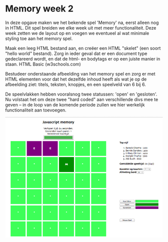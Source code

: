 # Memory week 2

In deze opgave maken we het bekende spel 'Memory' na, eerst alleen nog in HTML. Dit spel breiden we elke week uit met meer functionaliteit. Deze week zetten we de layout op en voegen we eventueel al wat minimale styling toe aan het memory spel.

Maak een leeg HTML bestand aan, en creëer een HTML "skelet" (een soort "hello world" bestand). Zorg in ieder geval dat er een document type gedeclareerd wordt, en dat de html- en bodytags er op een juiste manier in staan. HTML Basic (w3schools.com)

Bestudeer onderstaande afbeelding van het memory spel en zorg er met HTML elementen voor dat het dezelfde inhoud heeft als wat je op de afbeelding ziet: titels, teksten, knopjes, en een speelveld van 6 bij 6.

De speelvlakken hebben vooralsnog twee statussen: 'open' en 'gesloten'. Nu volstaat het om deze twee "hard coded" aan verschillende divs mee te geven – in de loop van de komende periode zullen we hier werkelijk functionaliteit aan toevoegen.

![Het memory-spel zoals het er uit kan komen te zien](../imgs/memory-demo.png)
